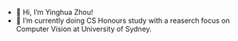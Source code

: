 - 👋 Hi, I’m Yinghua Zhou!
- 🌱 I’m currently doing CS Honours study with a reaserch focus on Computer Vision at University of Sydney.

<!---
zyinghua/zyinghua is a ✨ special ✨ repository because its `README.md` (this file) appears on your GitHub profile.
You can click the Preview link to take a look at your changes.
--->
